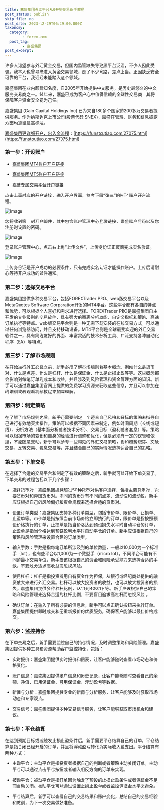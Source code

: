 ```yaml
---
title: 嘉盛集团外汇平台从0开始交易新手教程
post_status: publish
skip_file: no
post_date: 2023-12-29T06:39:00.000Z
taxonomy:
  category:
        - forex-com
  post_tag:
        - 嘉盛集团
post_excerpt: 
---
```

许多人渴望参与外汇黄金交易，但国内监管缺失导致黑平台泛滥，不少人因此受骗。我本人也曾寻求进入黄金交易领域，走了不少弯路，差点上当。正因缺乏安全可靠的平台，我迟迟未能踏入这个领域。

嘉盛集团在业内颇具知名度，自2005年开始提供中文服务，是历史最悠久的中文服务交易商之一。14年来，嘉盛已成为客户心中值得信赖的全球性交易商，其将保障客户资金安全视为己任。

嘉盛集团 (Gain Capital Holdings Inc) 已为来自180多个国家的200多万交易者提供服务。作为纳斯达克上市公司(股票代码:SNEX)，嘉盛在管理、财务和信息披露方面均遵循最高标准。

[嘉盛集团更详细开户，出入金流程](https://funstoutiao.com/27075.html)：[https://funstoutiao.com/27075.html](https://funstoutiao.com/27075.html)

### 第一步：开设账户

* [嘉盛集团MT4账户开户链接](https://s.ssgg.net/jsmt4)

* [嘉盛集团MT5账户开户链接](https://s.ssgg.net/jsmt5)

* [嘉盛专属交易平台开户链接](https://s.ssgg.net/js)

点击上面对应的开户链接，进入开户界面，参考下图“张三”的MT4账户开户流程。

![Image](https://prod-files-secure.s3.us-west-2.amazonaws.com/39ed1227-6d7d-4570-be36-9ccd4a2c4241/7a167aea-686b-400d-af59-4e18eb607a40/640.png?X-Amz-Algorithm=AWS4-HMAC-SHA256&X-Amz-Content-Sha256=UNSIGNED-PAYLOAD&X-Amz-Credential=ASIAZI2LB466XY2OYIPP%2F20250911%2Fus-west-2%2Fs3%2Faws4_request&X-Amz-Date=20250911T221308Z&X-Amz-Expires=3600&X-Amz-Security-Token=IQoJb3JpZ2luX2VjEKb%2F%2F%2F%2F%2F%2F%2F%2F%2F%2FwEaCXVzLXdlc3QtMiJHMEUCICnW5AK6uZySqCv8yzCJdgT2WdCsvYzpRJOgGNy3Jqw8AiEAgSub9MniBAsgPFEV8lQI2Lt5YeWSH3%2B2mBxunP6vhCQq%2FwMIHxAAGgw2Mzc0MjMxODM4MDUiDF%2BnKwPTcyxsKbIdnSrcA%2FLqPJAE8kp11bhY5sH1QFExS3mC6VbKJBG3S7OxjAkSsHsZ6ndwcgXyKDAJeU9ZLeoJ%2BjVjFNu6B2zUWqOfkJ3EEGt7UWseSuJUKFDC0x6yHpJlgfaKxEWKt%2BX6Qg%2Bnsp3SwMGOu%2BmLYR8qg75D3%2BiovGpf%2B6fiQGgALOY4BQe%2FGxDhxx3S8oDEzrqnbgUqTMhsqIaQS6%2BFa1iOhnatb7qPEofFk7u4CYGG%2FXlwOQyj%2FClF0uySl3ff9uJWr90VHN1q3cpMahjFp8knLtVnodp6EOK00Lmwc4xCz7nU2iZJgLcDx8eu7yZiWj1uEECfhCXePJOn8sJ6ZShAMNLaSBUxORK3RtJy4osefvDBV6MKXZ1dmKf8075FMnR01pqZxi%2BgOoNG0dv4vtgjPD%2Fbmm6pAbSqcWRel63h7l8t2lwntpmjrneT1GZP9bu8U4SLV20i5RgCQnb2nBYbljrNjnkrmUDSVfBuUrn7EFc5XqnzM7ha7NJTgb5dhmjI5vJbwFarI3LMNLpar%2F3qMurCsfqtu7QpcP3kD3RG7DKBdrpLA9J%2BVE0oDc9tc1SLR6DaN%2F11ZpXsg%2BI%2Bl%2Bynf3yMaK2pLrepEftmRfhGLrvpA48QI%2F2IjU5ZXNf%2BQ%2FxDMIWFjcYGOqUB8Pt6%2FcV04KYZVZT%2FbO%2FqNBT43hAZoamZeZul45WXzLiQsangi7oC2J9MLeuouV8olIwmWvYC3s3Jd5GLlZLSFc%2Fi8SAooYkkTqrweCKBbtM2e94nVVDUql5oM4M2SCqZ7VA0TMk7ieD93ovDvfcIG2hsgi8gpBEUz1AtwAdMQ1DDLK8zMVvlXhun9wUgG%2B26CEqXGJv3J6HIoUfL1sqlKrHnJwK6&X-Amz-Signature=30cb7d3a05f025a39f6520586955ed4769b1b02cb1eed4acbd01a281a8127172&X-Amz-SignedHeaders=host&x-amz-checksum-mode=ENABLED&x-id=GetObject)

您将收到第一封开户邮件，其中包含账户管理中心登录链接、嘉盛账户号码以及您注册时设置的密码。

![Image](https://prod-files-secure.s3.us-west-2.amazonaws.com/39ed1227-6d7d-4570-be36-9ccd4a2c4241/eaa1c6b3-2877-4284-a0e1-530e222c27fb/image.png?X-Amz-Algorithm=AWS4-HMAC-SHA256&X-Amz-Content-Sha256=UNSIGNED-PAYLOAD&X-Amz-Credential=ASIAZI2LB466XY2OYIPP%2F20250911%2Fus-west-2%2Fs3%2Faws4_request&X-Amz-Date=20250911T221308Z&X-Amz-Expires=3600&X-Amz-Security-Token=IQoJb3JpZ2luX2VjEKb%2F%2F%2F%2F%2F%2F%2F%2F%2F%2FwEaCXVzLXdlc3QtMiJHMEUCICnW5AK6uZySqCv8yzCJdgT2WdCsvYzpRJOgGNy3Jqw8AiEAgSub9MniBAsgPFEV8lQI2Lt5YeWSH3%2B2mBxunP6vhCQq%2FwMIHxAAGgw2Mzc0MjMxODM4MDUiDF%2BnKwPTcyxsKbIdnSrcA%2FLqPJAE8kp11bhY5sH1QFExS3mC6VbKJBG3S7OxjAkSsHsZ6ndwcgXyKDAJeU9ZLeoJ%2BjVjFNu6B2zUWqOfkJ3EEGt7UWseSuJUKFDC0x6yHpJlgfaKxEWKt%2BX6Qg%2Bnsp3SwMGOu%2BmLYR8qg75D3%2BiovGpf%2B6fiQGgALOY4BQe%2FGxDhxx3S8oDEzrqnbgUqTMhsqIaQS6%2BFa1iOhnatb7qPEofFk7u4CYGG%2FXlwOQyj%2FClF0uySl3ff9uJWr90VHN1q3cpMahjFp8knLtVnodp6EOK00Lmwc4xCz7nU2iZJgLcDx8eu7yZiWj1uEECfhCXePJOn8sJ6ZShAMNLaSBUxORK3RtJy4osefvDBV6MKXZ1dmKf8075FMnR01pqZxi%2BgOoNG0dv4vtgjPD%2Fbmm6pAbSqcWRel63h7l8t2lwntpmjrneT1GZP9bu8U4SLV20i5RgCQnb2nBYbljrNjnkrmUDSVfBuUrn7EFc5XqnzM7ha7NJTgb5dhmjI5vJbwFarI3LMNLpar%2F3qMurCsfqtu7QpcP3kD3RG7DKBdrpLA9J%2BVE0oDc9tc1SLR6DaN%2F11ZpXsg%2BI%2Bl%2Bynf3yMaK2pLrepEftmRfhGLrvpA48QI%2F2IjU5ZXNf%2BQ%2FxDMIWFjcYGOqUB8Pt6%2FcV04KYZVZT%2FbO%2FqNBT43hAZoamZeZul45WXzLiQsangi7oC2J9MLeuouV8olIwmWvYC3s3Jd5GLlZLSFc%2Fi8SAooYkkTqrweCKBbtM2e94nVVDUql5oM4M2SCqZ7VA0TMk7ieD93ovDvfcIG2hsgi8gpBEUz1AtwAdMQ1DDLK8zMVvlXhun9wUgG%2B26CEqXGJv3J6HIoUfL1sqlKrHnJwK6&X-Amz-Signature=4cc8b71a3c522763d04e563718b8bbe9a06e5080e031e11edfc44edbabdebc95&X-Amz-SignedHeaders=host&x-amz-checksum-mode=ENABLED&x-id=GetObject)

登录账户管理中心，点击右上角“上传文件”，上传身份证正反面完成实名验证。

![Image](https://prod-files-secure.s3.us-west-2.amazonaws.com/39ed1227-6d7d-4570-be36-9ccd4a2c4241/54090639-09fc-46b4-a135-e0289f707147/image.png?X-Amz-Algorithm=AWS4-HMAC-SHA256&X-Amz-Content-Sha256=UNSIGNED-PAYLOAD&X-Amz-Credential=ASIAZI2LB466XY2OYIPP%2F20250911%2Fus-west-2%2Fs3%2Faws4_request&X-Amz-Date=20250911T221308Z&X-Amz-Expires=3600&X-Amz-Security-Token=IQoJb3JpZ2luX2VjEKb%2F%2F%2F%2F%2F%2F%2F%2F%2F%2FwEaCXVzLXdlc3QtMiJHMEUCICnW5AK6uZySqCv8yzCJdgT2WdCsvYzpRJOgGNy3Jqw8AiEAgSub9MniBAsgPFEV8lQI2Lt5YeWSH3%2B2mBxunP6vhCQq%2FwMIHxAAGgw2Mzc0MjMxODM4MDUiDF%2BnKwPTcyxsKbIdnSrcA%2FLqPJAE8kp11bhY5sH1QFExS3mC6VbKJBG3S7OxjAkSsHsZ6ndwcgXyKDAJeU9ZLeoJ%2BjVjFNu6B2zUWqOfkJ3EEGt7UWseSuJUKFDC0x6yHpJlgfaKxEWKt%2BX6Qg%2Bnsp3SwMGOu%2BmLYR8qg75D3%2BiovGpf%2B6fiQGgALOY4BQe%2FGxDhxx3S8oDEzrqnbgUqTMhsqIaQS6%2BFa1iOhnatb7qPEofFk7u4CYGG%2FXlwOQyj%2FClF0uySl3ff9uJWr90VHN1q3cpMahjFp8knLtVnodp6EOK00Lmwc4xCz7nU2iZJgLcDx8eu7yZiWj1uEECfhCXePJOn8sJ6ZShAMNLaSBUxORK3RtJy4osefvDBV6MKXZ1dmKf8075FMnR01pqZxi%2BgOoNG0dv4vtgjPD%2Fbmm6pAbSqcWRel63h7l8t2lwntpmjrneT1GZP9bu8U4SLV20i5RgCQnb2nBYbljrNjnkrmUDSVfBuUrn7EFc5XqnzM7ha7NJTgb5dhmjI5vJbwFarI3LMNLpar%2F3qMurCsfqtu7QpcP3kD3RG7DKBdrpLA9J%2BVE0oDc9tc1SLR6DaN%2F11ZpXsg%2BI%2Bl%2Bynf3yMaK2pLrepEftmRfhGLrvpA48QI%2F2IjU5ZXNf%2BQ%2FxDMIWFjcYGOqUB8Pt6%2FcV04KYZVZT%2FbO%2FqNBT43hAZoamZeZul45WXzLiQsangi7oC2J9MLeuouV8olIwmWvYC3s3Jd5GLlZLSFc%2Fi8SAooYkkTqrweCKBbtM2e94nVVDUql5oM4M2SCqZ7VA0TMk7ieD93ovDvfcIG2hsgi8gpBEUz1AtwAdMQ1DDLK8zMVvlXhun9wUgG%2B26CEqXGJv3J6HIoUfL1sqlKrHnJwK6&X-Amz-Signature=13fa9e91980919cffcd8f8711a33c8ead2b7c09d0b341f1ed057b933b777f058&X-Amz-SignedHeaders=host&x-amz-checksum-mode=ENABLED&x-id=GetObject)

上传身份证是开户成功的必要条件，只有完成实名认证才能操作账户。上传后请耐心等待开户成功的邮件通知。

### 第二步：选择交易平台

嘉盛集团提供多种交易平台，包括FOREXTrader PRO、web版交易平台以及MetaQuotes Software Corporation开发的MT4平台。这些平台都有各自的特点和优势，可以根据个人喜好和需求进行选择。FOREXTrader PRO是嘉盛集团自主开发的专业级别的交易软件，具有强大的图表分析功能、自定义指标和策略、高速订单执行等特点。web版交易平台则是一种无需下载安装的在线交易方式，可以通过任何浏览器访问，并且支持移动设备。MT4平台则是全球最受欢迎的外汇交易软件之一，具有简洁友好的界面、丰富灵活的技术分析工具、广泛支持各种自动化程序（EA）等特点。

### 第三步：了解市场规则

在开始进行外汇交易之前，新手必须了解市场规则和基本概念，例如什么是货币对、什么是点差、什么是杠杆、什么是保证金、什么是止损止盈等等。这些概念都会影响到每笔订单的成本和收益，并且涉及到风险管理和资金管理方面的知识。新手可以通过嘉盛集团官网上提供的免费学习资源来获取这些信息，并且可以参加在线培训或者观看视频教程来加深理解。

### 第四步：制定策略

在了解了市场规则之后，新手还需要制定一个适合自己风格和目标的策略来指导自己进行有效地买卖操作。策略可以根据不同因素来制定，例如时间周期（长线或短线）、分析方法（基本面分析或者技术分析）、交易目标（盈利或者套息）等。策略可以根据市场的变化和自身的经验进行调整和优化，但是必须有一定的逻辑和依据，不能随意变动。新手可以参考一些常见的外汇交易策略，例如趋势跟踪、突破交易、反转交易、套息交易等，并且结合自己的实际情况选择适合自己的策略。

### 第五步：下单交易

在选择了合适的交易平台和制定了有效的策略之后，新手就可以开始下单交易了。下单交易的过程包括以下几个步骤：

* 选择货币对：嘉盛集团提供超过50种货币对供客户选择，包括主要货币对、次要货币对和异国货币对。不同的货币对有不同的点差、流动性和波动性，新手应该根据自己的风险偏好和资金规模来选择合适的货币对。

* 设置订单类型：嘉盛集团支持多种订单类型，包括市价单、限价单、止损单、止盈单等。市价单是指按照当前市场价格立即执行的订单，限价单是指按照预设价格执行的订单，止损单是指当价格达到预设损失水平时自动平仓的订单，止盈单是指当价格达到预设盈利水平时自动平仓的订单。新手应该根据自己的策略和风险管理来设置合理的订单类型。

* 输入手数：手数是指每笔订单所涉及到的单位数量，一般以10,000为一个标准手（lot），也有些平台以1,000为一个微型手（micro lot）。不同平台可能有不同的最小交易单位，新手应该根据自己的资金和风险承受能力来选择合适的手数，不要过分追求高收益而忽视风险。

* 使用杠杆：杠杆是指投资者用自有资金作为担保，从银行或经纪商处提供的融资放大来进行外汇交易。杠杆可以放大投资者的收益，也可以放大投资者的损失。嘉盛集团提供多种杠杆比例，从1:1到400:1不等。新手应该根据自己的策略和风险管理来选择合适的杠杆比例，不要盲目追求高杠杆而忽视风险 。

* 确认订单：在输入了所有必要的信息后，新手可以点击确认按钮来执行订单。嘉盛集团提供即时成交和无重新报价的优质服务，确保客户能够以最佳价格成交。

### 第六步：监控持仓

在下单交易之后，新手需要监控自己的持仓情况，及时调整策略和风险管理。嘉盛集团提供多种工具和资源帮助客户监控持仓，包括：

* 实时报价：嘉盛集团提供实时报价和图表，让客户能够随时查看市场动态和价格变化。

* 账户信息：嘉盛集团提供账户信息和历史记录，让客户能够随时查看自己的余额、净值、已用保证金、可用保证金、浮动盈亏等数据。

* 新闻与分析：嘉盛集团提供专业的新闻与分析服务，让客户能够及时获取市场动态和专家观点。

* 交易信号：嘉盛集团提供多种交易信号服务，让客户能够获取市场机会和建议。

### 第七步：平仓结算

在达到预期目标或者触发止损止盈条件后，新手需要平仓结算自己的订单。平仓结算是指关闭已经开启的订单，并且将浮动盈亏转化为实际收入或支出。平仓结算有两种方式：

* 主动平仓：主动平仓是指投资者根据自己的判断或者策略主动关闭订单。主动平仓可以通过点击平仓按钮或者输入相反方向的订单来实现。

* 被动平仓：被动平仓是指订单因为触发了预设的止损止盈条件或者保证金不足而自动关闭。被动平仓可以通过设置止损止盈单或者监控保证金水平来避免。

* 平仓结算后，新手可以查看自己的交易结果和账户变化，总结自己的交易经验和教训，为下一次交易做好准备。
